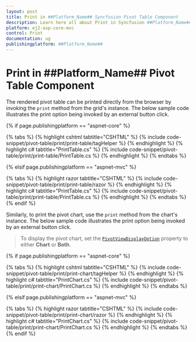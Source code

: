 ```yaml
---
layout: post
title: Print in ##Platform_Name## Syncfusion Pivot Table Component
description: Learn here all about Print in Syncfusion ##Platform_Name## Pivot Table component of Syncfusion Essential JS 2 and more.
platform: ej2-asp-core-mvc
control: Print 
documentation: ug
publishingplatform: ##Platform_Name##
---
```


# Print in ##Platform_Name## Pivot Table Component

The rendered pivot table can be printed directly from the browser by invoking the `print` method from the grid's instance. The below sample code illustrates the print option being invoked by an external button click.

{% if page.publishingplatform == "aspnet-core" %}

{% tabs %}
{% highlight cshtml tabtitle="CSHTML" %}
{% include code-snippet/pivot-table/print/print-table/tagHelper %}
{% endhighlight %}
{% highlight c# tabtitle="PrintTable.cs" %}
{% include code-snippet/pivot-table/print/print-table/PrintTable.cs %}
{% endhighlight %}
{% endtabs %}

{% elsif page.publishingplatform == "aspnet-mvc" %}

{% tabs %}
{% highlight razor tabtitle="CSHTML" %}
{% include code-snippet/pivot-table/print/print-table/razor %}
{% endhighlight %}
{% highlight c# tabtitle="PrintTable.cs" %}
{% include code-snippet/pivot-table/print/print-table/PrintTable.cs %}
{% endhighlight %}
{% endtabs %}
{% endif %}

Similarly, to print the pivot chart, use the `print` method from the chart's instance. The below sample code illustrates the print option being invoked by an external button click.

> To display the pivot chart, set the [`PivotViewDisplayOption`](https://help.syncfusion.com/cr/aspnetmvc-js2/Syncfusion.EJ2.PivotView.PivotViewDisplayOption.html) property to either **Chart** or **Both**. 

{% if page.publishingplatform == "aspnet-core" %}

{% tabs %}
{% highlight cshtml tabtitle="CSHTML" %}
{% include code-snippet/pivot-table/print/print-chart/tagHelper %}
{% endhighlight %}
{% highlight c# tabtitle="PrintChart.cs" %}
{% include code-snippet/pivot-table/print/print-chart/PrintChart.cs %}
{% endhighlight %}
{% endtabs %}

{% elsif page.publishingplatform == "aspnet-mvc" %}

{% tabs %}
{% highlight razor tabtitle="CSHTML" %}
{% include code-snippet/pivot-table/print/print-chart/razor %}
{% endhighlight %}
{% highlight c# tabtitle="PrintChart.cs" %}
{% include code-snippet/pivot-table/print/print-chart/PrintChart.cs %}
{% endhighlight %}
{% endtabs %}
{% endif %}